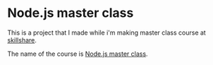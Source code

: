 # Node.js master class

This is a project that I made while i'm making master class course at [skillshare](https://skillshare.com).

The name of the course is [Node.js master class](https://skl.sh/3QI9sXo).
